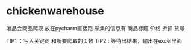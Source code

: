 # chickenwarehouse
唯品会商品爬取
放在pycharm直接跑
采集的信息有 商品标题 价格 折扣 货号

TIP1 ：写入关键词 和所要爬取的页数
TIP2 : 等待出结果，输出在excel里面
